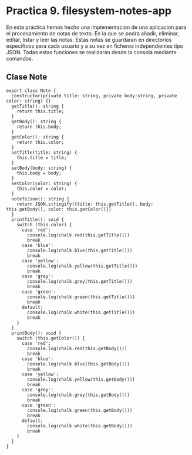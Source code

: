 # Practica 9. filesystem-notes-app

En esta práctica hemos hecho una implementacion de una aplicacion para el procesamiento de notas de texto. En la que se podra añadir, eliminar, editar, listar y leer las notas. Estas notas se guardaran en directorios especificos para cada usuario y a su vez en ficheros independientes tipo JSON. Todas estas funciones se realizaran desde la consola mediante comandos.

## Clase Note
~~~
export class Note {
  constructor(private title: string, private body:string, private color: string) {}
  getTitle(): string {
    return this.title;
  }
  getBody(): string {
    return this.body;
  }
  getColor(): string {
    return this.color;
  }
  setTitle(title: string) {
    this.title = title;
  }
  setBody(body: string) {
    this.body = body;
  }
  setColor(color: string) {
    this.color = color;
  }
  noteToJson(): string {
    return JSON.stringify({title: this.getTitle(), body: this.getBody(), color: this.getColor()})
  }
  printTitle(): void {
    switch (this.color) {
      case 'red':
        console.log(chalk.red(this.getTitle()))
        break
      case 'blue':
        console.log(chalk.blue(this.getTitle()))
        break
      case 'yellow':
        console.log(chalk.yellow(this.getTitle()))
        break
      case 'grey':
        console.log(chalk.grey(this.getTitle()))
        break
      case 'green':
        console.log(chalk.green(this.getTitle()))
        break
      default:
        console.log(chalk.white(this.getTitle()))
        break
    }
  }
  printBody(): void {
    switch (this.getColor()) {
      case 'red':
        console.log(chalk.red(this.getBody()))
        break
      case 'blue':
        console.log(chalk.blue(this.getBody()))
        break
      case 'yellow':
        console.log(chalk.yellow(this.getBody()))
        break
      case 'grey':
        console.log(chalk.grey(this.getBody()))
        break
      case 'green':
        console.log(chalk.green(this.getBody()))
        break
      default:
        console.log(chalk.white(this.getBody()))
        break
    }
  }
}
~~~
